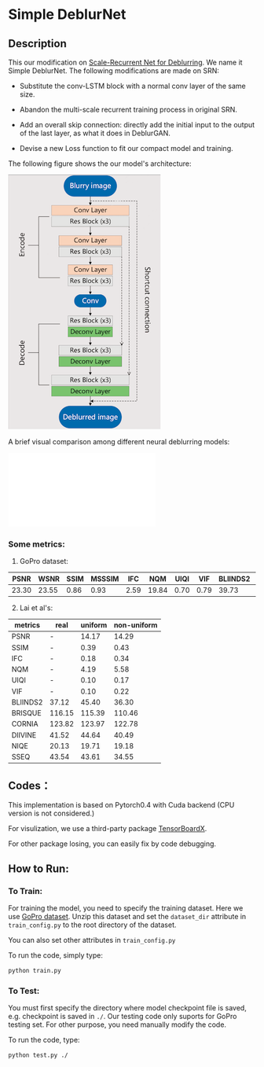 

# Simple DeblurNet

## Description

This our modification on [Scale-Recurrent Net for Deblurring](https://github.com/jiangsutx/SRN-Deblur). We name it Simple DeblurNet. The following modifications are made on SRN:

* Substitute the conv-LSTM block with a normal conv layer of the same size.

* Abandon the multi-scale recurrent training process in original SRN.

* Add an overall skip connection: directly add the initial input to the output of the last layer, as what it does in DeblurGAN.
* Devise a new Loss function to fit our compact model and training.

The following figure shows the our model's architecture:

![arch](ourmodel.png)

A brief visual comparison among different neural deblurring models:

![comparison](ourviscompare.pdf)

### Some metrics:

1. GoPro dataset:

| PSNR  | WSNR  | SSIM | MSSSIM | IFC  | NQM   | UIQI | VIF  | BLIINDS2| BRISQUE | CORNIA | DIIVINE| NIQE  | SSE   |  
| ----- | ----- | ---- | ------ | ---- | ----- | ---- | ---- | ------  | --------| -------| ------ | ------| ----- | 
| 23.30 | 23.55 | 0.86 | 0.93   | 2.59 | 19.84 | 0.70 | 0.79 | 39.73   | 114.74  | 122.84 | 43.28  | 20.08 | 44.96 |
2. Lai et al's:

| metrics | real    | uniform | non-uniform |
| ------- | ----    | ------- | ----------- |
|PSNR     |-        |14.17    |14.29        |
|SSIM     |-        |0.39     |0.43         |
|IFC      |-        |0.18     |0.34         |
|NQM      |-        |4.19     |5.58         |
|UIQI     |-        |0.10     |0.17         |
|VIF      |-        |0.10     |0.22         |
|BLIINDS2 |37.12    |45.40    |36.30        |
|BRISQUE  |116.15   |115.39   |110.46       |
|CORNIA   |123.82   |123.97   |122.78       |
|DIIVINE  |41.52    |44.64    |40.49        |
|NIQE     |20.13    |19.71    |19.18        |
|SSEQ     |43.54    |43.61    |34.55        |


## Codes：

This implementation is based on Pytorch0.4 with Cuda backend (CPU version is not considered.)

For visulization, we use a third-party package [TensorBoardX](https://github.com/lanpa/tensorboardX).

For other package losing, you can easily fix by code debugging.

## How to Run:

### To Train:

For training the model, you need to specify the training dataset. Here we use [GoPro dataset](https://drive.google.com/file/d/1H0PIXvJH4c40pk7ou6nAwoxuR4Qh_Sa2/view?usp=sharing). Unzip this dataset and set the `dataset_dir` attribute in `train_config.py` to the root directory of the dataset.

You can also set other attributes in `train_config.py`  

To run the code, simply type:

```bash
python train.py
```

### To Test:

You must first specify the directory where model checkpoint file is saved, e.g. checkpoint is saved in `./`. Our testing code only suports for GoPro testing set. For other purpose, you need manually modify the code.

To run the code, type:

```bash
python test.py ./
```

